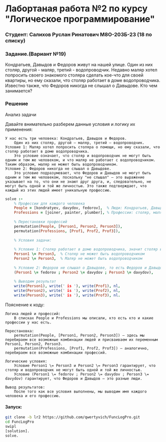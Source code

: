 # Лабортаная работа №2 по курсу "Логическое программирование"
### Студент: Салихов Руслан Ринатович М8О-203Б-23 (18 по списку)
### Задание.(Вариант №19)

Кондратьев, Давыдов и Федоров живут на нашей улице. Один из них столяр, другой - маляр, третий - водопроводчик. Недавно маляр хотел попросить своего знакомого столяра сделать кое-что для своей квартиры, но ему сказали, что столяр работает в доме водопроводчика. Известно также, что Федоров
никогда не слышал о Давыдове. Кто чем занимается?

### Решение

Анализ задачи

Давайте внимательно разберем данные условия и логику их применения:

    У нас есть три человека: Кондратьев, Давыдов и Федоров.
        Один из них столяр, другой — маляр, третий — водопроводчик.
    Условие 1: Маляр хотел попросить столяра о помощи, но ему сказали, что столяр работает в доме водопроводчика.
        Это условие означает, что столяр и водопроводчик не могут быть одним и тем же человеком, и что маляр не работает с водопроводчиком. Таким образом, маляр не может быть водопроводчиком.
    Условие 2: Федоров никогда не слышал о Давыдове.
        Это условие подразумевает, что Федоров и Давыдов не могут быть одним и тем же человеком, поскольку "не слышал" — это выражение указывает на то, что они не знают друг друга, и, следовательно, не могут быть одной и той же личностью. Это также подтверждает, что каждый из этих людей имеет уникальную профессию.

```prolog
solve :-
    % Профессии для каждого человека
    People = [kondratyev, davydov, fedorov],  % Люди: Кондратьев, Давыдов, Федоров
    Professions = [joiner, painter, plumber], % Профессии: столяр, маляр, водопроводчик
    
    % Перестановки профессий
    permutation(People, [Person1, Person2, Person3]),
    permutation(Professions, [Prof1, Prof2, Prof3]),
    
    % Условия задачи:
    
    % Условие 1: Столяр работает в доме водопроводчика, значит столяр и водопроводчик - это разные люди
    Person1 \= Person3,  % Столяр не может быть водопроводчиком
    Person2 \= Person3,  % Маляр не может быть водопроводчиком
    
    % Условие 2: Федоров не слышал о Давыдове, то есть Федоров и Давыдов не могут быть одной персоной
    (Person1 \= fedorov ; Person2 \= davydov ; Person3 \= davydov),
    
    % Выводим результат
    write(Person1), write(' is '), write(Prof1), nl,
    write(Person2), write(' is '), write(Prof2), nl,
    write(Person3), write(' is '), write(Prof3), nl.
```

Пояснение к коду:

    Логика людей и профессий:
        В списках People и Professions мы описали, кто есть кто и какие профессии у нас есть.

    Перестановка:
        permutation(People, [Person1, Person2, Person3]) — здесь мы перебираем все возможные комбинации людей и присваиваем их переменным Person1, Person2, Person3.
        permutation(Professions, [Prof1, Prof2, Prof3]) — аналогично, перебираем все возможные комбинации профессий.

    Логические условия:
        Условие Person1 \= Person3 и Person2 \= Person3 гарантирует, что столяр и водопроводчик не могут быть одной и той же личностью.
        Условие (Person1 \= fedorov ; Person2 \= davydov ; Person3 \= davydov) гарантирует, что Федоров и Давыдов — это разные люди.

    Вывод результатов:
        После того как все условия выполнены, мы выводим имя каждого человека и его профессию.


#### Запуск:

```bash
git clone -b lr2 https://github.com/qwertyvich/FuncLogPro.git
cd FuncLogPro
swipl
[solution].
solve.


```